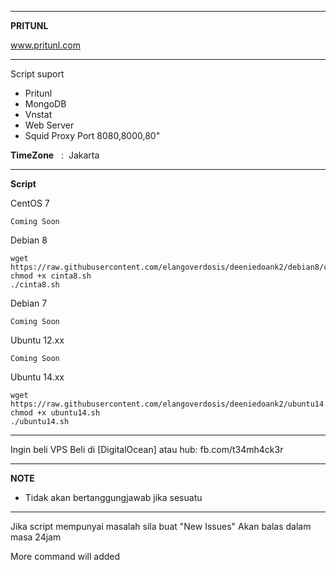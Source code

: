 ______________________________________________
**PRITUNL** 

www.pritunl.com


_______________________________________________
Script suport
- Pritunl
- MongoDB
- Vnstat
- Web Server
- Squid Proxy Port 8080,8000,80"

**TimeZone**   :  Jakarta

_________________________________________________
**Script**

CentOS 7
```
Coming Soon
```

Debian 8
```
wget https://raw.githubusercontent.com/elangoverdosis/deeniedoank2/debian8/cinta8.sh
chmod +x cinta8.sh
./cinta8.sh
```
Debian 7
```
Coming Soon
```

Ubuntu 12.xx
```
Coming Soon
```

Ubuntu 14.xx
```
wget https://raw.githubusercontent.com/elangoverdosis/deeniedoank2/ubuntu14.sh
chmod +x ubuntu14.sh
./ubuntu14.sh
```
__________________________________________________

Ingin beli VPS
Beli di [DigitalOcean] atau hub: fb.com/t34mh4ck3r

__________________________________________________
**NOTE**

 - Tidak akan bertanggungjawab jika sesuatu
___________________________________________________

Jika script mempunyai masalah sila buat "New Issues"
Akan balas dalam masa 24jam

More command will added
